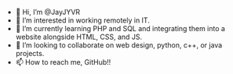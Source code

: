 - 👋 Hi, I’m @JayJYVR
- 👀 I’m interested in working remotely in IT.  
- 🌱 I’m currently learning PHP and SQL and integrating them into a website alongside HTML, CSS, and JS.  
- 💞️ I’m looking to collaborate on web design, python, c++, or java projects.  
- 📫 How to reach me, GitHub!!  

<!---
JayJYVR/JayJYVR is a ✨ special ✨ repository because its `README.md` (this file) appears on your GitHub profile.
You can click the Preview link to take a look at your changes.
--->
